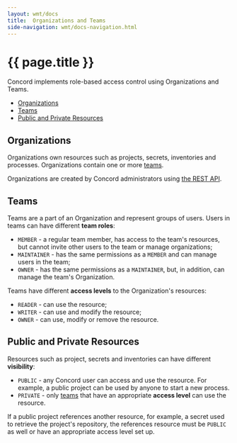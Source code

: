 ```yaml
---
layout: wmt/docs
title:  Organizations and Teams
side-navigation: wmt/docs-navigation.html
---
```


# {{ page.title }}

Concord implements role-based access control using Organizations and Teams.

- [Organizations](#organizations)
- [Teams](#teams)
- [Public and Private Resources](#public-and-private-resources)

## Organizations

Organizations own resources such as projects, secrets, inventories and
processes. Organizations contain one or more [teams](#teams).

Organizations are created by Concord administrators using [the REST API](../api/org.html).

## Teams

Teams are a part of an Organization and represent groups of users. Users in
teams can have different **team roles**:
- `MEMBER` - a regular team member, has access to the team's resources, but
cannot invite other users to the team or manage organizations;
- `MAINTAINER` - has the same permissions as a `MEMBER` and can manage users
in the team;
- `OWNER` - has the same permissions as a `MAINTAINER`, but, in addition, can
manage the team's Organization.

Teams have different **access levels** to the Organization's resources:
- `READER` - can use the resource;
- `WRITER` - can use and modify the resource;
- `OWNER` - can use, modify or remove the resource.
 
## Public and Private Resources

Resources such as project, secrets and inventories can have different
**visibility**:
- `PUBLIC` - any Concord user can access and use the resource. For example,
a public project can be used by anyone to start a new process.
- `PRIVATE` - only [teams](#teams) that have an appropriate **access level**
can use the resource.

If a public project references another resource, for example, a secret used
to retrieve the project's repository, the references resource must be `PUBLIC`
as well or have an appropriate access level set up.
